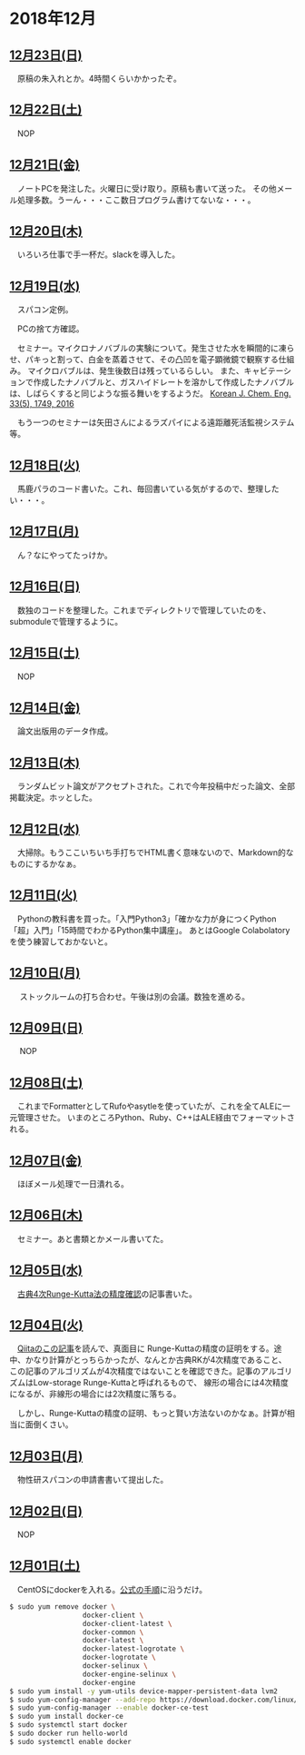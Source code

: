 # 2018年12月

## [12月23日(日)](#23) <a id="23"></a>

　原稿の朱入れとか。4時間くらいかかったぞ。

## [12月22日(土)](#22) <a id="22"></a>

　NOP

## [12月21日(金)](#21) <a id="21"></a>

　ノートPCを発注した。火曜日に受け取り。原稿も書いて送った。
その他メール処理多数。うーん・・・ここ数日プログラム書けてないな・・・。

## [12月20日(木)](#20) <a id="20"></a>

　いろいろ仕事で手一杯だ。slackを導入した。

## [12月19日(水)](#19) <a id="19"></a>

　スパコン定例。

　PCの捨て方確認。

　セミナー。マイクロナノバブルの実験について。発生させた水を瞬間的に凍らせ、パキっと割って、白金を蒸着させて、その凸凹を電子顕微鏡で観察する仕組み。
マイクロバブルは、発生後数日は残っているらしい。
また、キャビテーションで作成したナノバブルと、ガスハイドレートを溶かして作成したナノバブルは、しばらくすると同じような振る舞いをするようだ。
<a href="https://link.springer.com/article/10.1007/s11814-016-0032-7">Korean J. Chem. Eng. 33(5), 1749, 2016</a>

　もう一つのセミナーは矢田さんによるラズパイによる遠距離死活監視システム等。

## [12月18日(火)](#18) <a id="18"></a>

　馬鹿パラのコード書いた。これ、毎回書いている気がするので、整理したい・・・。

## [12月17日(月)](#17) <a id="17"></a>

　ん？なにやってたっけか。

## [12月16日(日)](#16) <a id="16"></a>

　数独のコードを整理した。これまでディレクトリで管理していたのを、submoduleで管理するように。

## [12月15日(土)](#15) <a id="15"></a>

　NOP

## [12月14日(金)](#14) <a id="14"></a>

　論文出版用のデータ作成。

## [12月13日(木)](#13) <a id="13"></a>

　ランダムビット論文がアクセプトされた。これで今年投稿中だった論文、全部掲載決定。ホッとした。

## [12月12日(水)](#12) <a id="12"></a>

　大掃除。もうここいちいち手打ちでHTML書く意味ないので、Markdown的なものにするかなぁ。

## [12月11日(火)](#11) <a id="11"></a>

　Pythonの教科書を買った。「入門Python3」「確かな力が身につくPython「超」入門」「15時間でわかるPython集中講座」。
あとはGoogle Colabolatoryを使う練習しておかないと。

## [12月10日(月)](#10) <a id="10"></a>

　 ストックルームの打ち合わせ。午後は別の会議。数独を進める。

## [12月09日(日)](#09) <a id="09"></a>

　 NOP

## [12月08日(土)](#08) <a id="08"></a>

　これまでFormatterとしてRufoやasytleを使っていたが、これを全てALEに一元管理させた。
いまのところPython、Ruby、C++はALE経由でフォーマットされる。

## [12月07日(金)](#07) <a id="07"></a>

　ほぼメール処理で一日潰れる。

## [12月06日(木)](#06) <a id="06"></a>

　セミナー。あと書類とかメール書いてた。

## [12月05日(水)](#05) <a id="05"></a>

　<a href="https://qiita.com/kaityo256/items/e3428deb394b3ad1e739">古典4次Runge-Kutta法の精度確認</a>の記事書いた。

## [12月04日(火)](#04) <a id="04"></a>

　<a href="https://qiita.com/implicit_none/items/6e2ddb42dd3392d88824">Qiitaのこの記事</a>を読んで、真面目に
Runge-Kuttaの精度の証明をする。途中、かなり計算がとっちらかったが、なんとか古典RKが4次精度であること、
この記事のアルゴリズムが4次精度ではないことを確認できた。記事のアルゴリズムはLow-storage Runge-Kuttaと呼ばれるもので、
線形の場合には4次精度になるが、非線形の場合には2次精度に落ちる。

　しかし、Runge-Kuttaの精度の証明、もっと賢い方法ないのかなぁ。計算が相当に面倒くさい。

## [12月03日(月)](#03) <a id="03"></a>

　物性研スパコンの申請書書いて提出した。

## [12月02日(日)](#02) <a id="02"></a>

　NOP

## [12月01日(土)](#01) <a id="01"></a>

　CentOSにdockerを入れる。<a href="https://docs.docker.com/install/linux/docker-ce/centos/">公式の手順</a>に沿うだけ。

```sh
$ sudo yum remove docker \
                  docker-client \
                  docker-client-latest \                   
                  docker-common \
                  docker-latest \
                  docker-latest-logrotate \
                  docker-logrotate \
                  docker-selinux \
                  docker-engine-selinux \
                  docker-engine
$ sudo yum install -y yum-utils device-mapper-persistent-data lvm2 
$ sudo yum-config-manager --add-repo https://download.docker.com/linux/centos/docker-ce.repo
$ sudo yum-config-manager --enable docker-ce-test 
$ sudo yum install docker-ce  
$ sudo systemctl start docker 
$ sudo docker run hello-world
$ sudo systemctl enable docker
```
